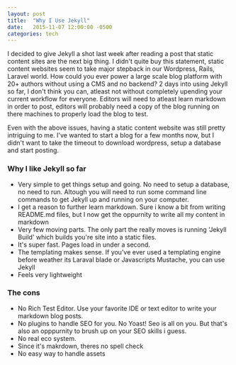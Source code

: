 ```yaml
---
layout: post
title:  "Why I Use Jekyll"
date:   2015-11-07 12:00:00 -0500
categories: tech
---
```


I decided to give Jekyll a shot last week after reading a post that static content sites are the next big thing. I didn't quite buy this statement, static content websites seem to take major stepback in our Wordpress, Rails, Laravel world. How could you ever power a large scale blog platform with 20+ authors without using a CMS and no backend? 2 days into using Jekyll so far, I don't think you can, atleast not without completely upending your current workflow for everyone. Editors will need to atleast learn markdown in order to post, editors will probably need a copy of the blog running on there machines to properly load the blog to test.

Even with the above issues, having a static content website was still pretty intriguing to me. I've wanted to start a blog for a few months now, but I didn't want to take the timeout to download wordpress, setup a database and start posting. 

### Why I like Jekyll so far

* Very simple to get things setup and going. No need to setup a database, no need to run. Altough you will need to run some command line commands to get Jekyll up and running on your computer. 
* I get a reason to further learn markdown. Sure i know a bit from writing README.md files, but I now get the oppurnity to write all my content in markdown
* Very few moving parts. The only part the really moves is running 'Jekyll Build' which builds you're site into a static files.
* It's super fast. Pages load in under a second.
* The templating makes sense. If you've ever used a templating engine before weather its Laraval blade or Javascripts Mustache, you can use Jekyll
* Feels very lightweight


### The cons
* No Rich Test Editor. Use your favorite IDE or text editor to write your markdown blog posts.
* No plugins to handle SEO for you. No Yoast! Seo is all on you. But that's also an opppurnity to brush up on your SEO skills i guess.
* No real eco system.
* Since it's makrdown, theres no spell check
* No easy way to handle assets